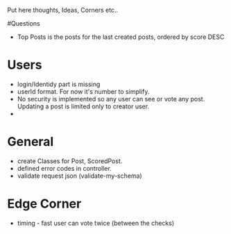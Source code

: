 Put here thoughts, Ideas, Corners etc..

#Questions
- Top Posts is the posts for the last created posts, ordered by score DESC

# Users
- login/Identidy part is missing
- userId format. For now it's number to simplify.
- No security is implemented so any user can see or vote any post.
  Updating a post is limited only to creator user.
- 


# General
- create Classes for Post, ScoredPost.
- defined error codes in controller.
- validate request json (validate-my-schema)


# Edge Corner
- timing - fast user can vote twice (between the checks)

